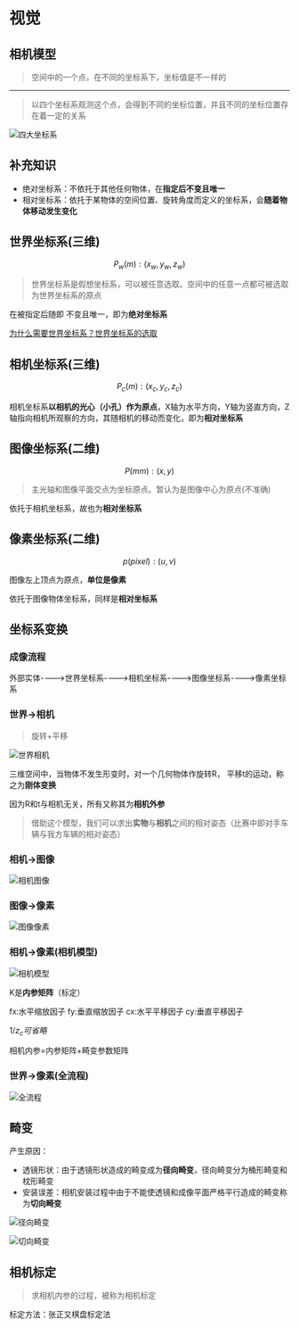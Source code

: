 # 视觉

## 相机模型

> 空间中的一个点，在不同的坐标系下，坐标值是不一样的
---
> 以四个坐标系观测这个点，会得到不同的坐标位置，并且不同的坐标位置存在着一定的关系

![四大坐标系](assets/四大坐标系.png)

## 补充知识

- 绝对坐标系：不依托于其他任何物体，在**指定后不变且唯一**
- 相对坐标系：依托于某物体的空间位置、旋转角度而定义的坐标系，会**随着物体移动发生变化**

## 世界坐标系(三维)

$$
P_w(m):(x_w,y_w,z_w)
$$

>世界坐标系是假想坐标系，可以被任意选取。空间中的任意一点都可被选取为世界坐标系的原点

在被指定后随即 不变且唯一，即为**绝对坐标系**

[为什么需要世界坐标系？世界坐标系的选取](https://zhuanlan.zhihu.com/p/346131786)

## 相机坐标系(三维)

$$
P_c(m):(x_c,y_c,z_c)
$$

相机坐标系**以相机的光心（小孔）作为原点**，X轴为水平方向，Y轴为竖直方向，Z轴指向相机所观察的方向，其随相机的移动而变化，即为**相对坐标系**

## 图像坐标系(二维)

$$
P(mm):(x,y)
$$

>主光轴和图像平面交点为坐标原点。暂认为是图像中心为原点(不准确)

依托于相机坐标系，故也为**相对坐标系**

## 像素坐标系(二维)

$$
p(pixel):(u,v)
$$

图像左上顶点为原点，**单位是像素**

依托于图像物体坐标系，同样是**相对坐标系**

## 坐标系变换

### 成像流程

外部实体---->世界坐标系---->相机坐标系---->图像坐标系---->像素坐标系

### 世界->相机

> 旋转+平移

![世界相机](assets/世界相机.png)

三维空间中，当物体不发生形变时，对一个几何物体作旋转R， 平移t的运动，称之为**刚体变换**

因为R和t与相机无关，所有又称其为**相机外参**

> 借助这个模型，我们可以求出**实物**与**相机**之间的相对姿态（比赛中即对手车辆与我方车辆的相对姿态）

### 相机->图像

![相机图像](assets/相机图像.png)

### 图像->像素

![图像像素](assets/图像像素.png)

$$
$$

### 相机->像素(相机模型)

![相机模型](assets/相机模型.png)

K是**内参矩阵**（标定）

fx:水平缩放因子
fy:垂直缩放因子
cx:水平平移因子
cy:垂直平移因子

$1/z_c可省略$

相机内参=内参矩阵+畸变参数矩阵

### 世界->像素(全流程)

![全流程](assets/世界像素.png)

## 畸变

产生原因：

- 透镜形状：由于透镜形状造成的畸变成为**径向畸变**，径向畸变分为桶形畸变和枕形畸变
- 安装误差：相机安装过程中由于不能使透镜和成像平面严格平行造成的畸变称为**切向畸变**

![径向畸变](assets/畸变.png)

![切向畸变](assets/切向畸变.png)

## 相机标定

> 求相机内参的过程，被称为相机标定

标定方法：张正又棋盘标定法
